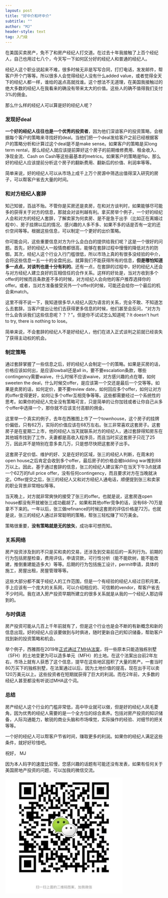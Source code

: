 ```yaml
---
layout: post
title: "好中介和坏中介"
subtitle: ""
author: "MJ"
header-style: text
tag: 入门级
---
```


在美国买卖房产，免不了和房产经纪人打交道。在过去十年我接触了上百个经纪人，自己也用过七八个，今天写一下如何区分好的经纪人和普通的经纪人。

经纪人这个职业说起来不难，很多时候无非是写写合同，打打电话，发发邮件，帮客户开个门等等。所以很多人会觉得经纪人没有什么added value，或者觉得全天下的经纪人都一样，谁给的返点高就找谁。这个想法不无道理，在美国我接触过的绝大多数的经纪人在我看来的确没有带来太大的价值。这些人的确不值得我们支付3%的佣金。

那么什么样的经纪人可以算是好的经纪人呢？

### 发现好deal

**一个好的经纪人往往也是一个优秀的投资者**，因为他们深谙客户的投资策略，会根据每个客户的策略来寻找好的deal。当他们把一个deal发给客户之前已经根据客户的策略分析和计算过这个deal是不是make sense。如果客户的策略是买long term rental，那么经纪人就应该提前算好这个房子的前期维修费用、租金收入、净现金流、Cash on Cash等这些最基本的metrics。如果客户的策略是flip，那么好的经纪人应该提前分析这个房子的翻新费用、翻新后的价值、利润率等等。

简单来说，好的经纪人可以从市场上成千上万个房源中筛选出值得深入研究的房子，可以帮客户省去大量的时间。

### 和对方经纪人套辞
知己知彼，百战不殆。不管你是买房还是卖房，在和对方谈判时，如果能够尽可能多的获得关于对方的信息，那就会对谈判越有利。拿买房举个例子，一个好的经纪人会和对方的经纪人套辞，了解卖家为何卖房、是不是急于出手（比如正在离婚过程中）、房子挂牌以后的情况、感兴趣的人多不多、如果不多的话是否有一定的还价空间等等。根据这些信息，可以制定一个更好的出价策略。

你可能会问，这些重要信息对方为什么会白白的提供给我们呢？这是一个很好的问题。首先，好的经纪人一般情商都很高，能够在套辞过程中慢慢的降低对方的防御。其次，经纪人这个行业入行门槛很低，所以市场上真的有很多没经验的中介，会将这些信息一五一十的全盘托出。就算我们不能获得所有的信息，**但是哪怕知道多一点点，对谈判也是十分有利的**。还有一点，在套辞的过程中，好的经纪人还会与对方经纪人建立良好的互相信任的合作关系。这样的好处是，当对方收到多个offer的时候而且条款差不多的时候，对方经纪人会向他的客户推荐选择你的offer。或者，当对方准备接受另外一个offer的时候，可能还会给你一个最后的机会来match。

这里不得不说一下，我知道很多华人经纪人因为语言的关系，完全不敢、不知道怎么去套辞。当客户提出让他们去获得更多信息的时候，他们甚至会反问，“对方为什么会告诉我们这些信息呢？？？”。但是你不试试怎么知道呢？It doesn't hurt to try, there is nothing to lose。

简单来说，不会套辞的经纪人不是好经纪人，他们在进入正式谈判之前就已经丧失了获得主动权的机会。

### 制定策略
通过套辞掌握了一些信息之后，好的经纪人会制定一个的策略。如果是买房的话，价格应该如何出，是应该lowball还是all in，要不要escalation条款，哪些contingency需要waive，什么时候不应该waive，对方感兴趣的点在哪，如何sweeten the deal，什么时候交offer，是应该第一个交还是最后一个交等等。如果是卖房的话，如何定价，要不要review date，如何回应多个offer，如何让对方的offer变得更好，如何让多个offer互相竞争等等。这些都需要经过一个系统性的思考。如果你的经纪人完全没有策略可言，只是简单的让你加钱或者让你自己从多个offer中选择一个，那你就不应该支付高额的佣金。

这里举一个真实的例子，去年在西雅图上市了一个townhouse，这个房子的挂牌价偏低，只有62万，实际的价值应该在68万左右。张三非常喜欢这套房子。这套房子是在星期二上市，他的经纪人当天就联系对方的经纪人，通过套辞得知房东在其他城市找到了工作，夫妻都是高收入程序员，而且当时买这套房子只花了25万，因此并不是特别在意多卖几万，只是想尽快把这套房子出手。

这套房子定价低、维护的好、又是在好的区域，张三的经纪人判断，在周末的open house之后肯定会收到多个offer，最后房子的价格会被bidding war推到68万以上。因此，基于通过套辞的信息，张三的经纪人建议客户在当天下午3点就递一个62万的full price offer，没有任何contingency，而且要求对方在当晚就决定。Offer提交之后，张三的经纪人又和对方经纪人通电话，顺便提到张三和卖家的职业背景非常相似等等。

当天晚上，对方就非常爽快的接受了张三的offer。也就是说，这套房连open house都没有开就被张三成功截胡了。如果和其他offer竞争的话，没有68-70万是拿不下来的。一年以后，张三做refinance的时候这套房的评估价格是72万。也就是说，张三的经纪人通过非常聪明的策略，帮张三轻松赚了10万美金。

策略很重要，**没有策略就是无的放矢**，成功率可想而知。

### 关系网络
房产投资涉及到的不只是买和卖的交易，还涉及到交易前后的一系列行为。前期的行为包括房屋检查，费用评估，申请贷款，可行性分析（能不能砍树，能不能改建，推倒重建能造多大）等等。后期的行为包括施工设计，permit申请，具体的施工，房屋出租，房屋管理等等。

这些大部分都不属于经纪人的工作范围，但是一个有经验的经纪人经过日积月累，手上应该有一个庞大的关系网，可以介绍相应的、可信赖的vendor，帮客户省去不少时间。我在进入房产投资早期所建立的很多关系就是从我的一个经纪人那边得到的。

### 与时俱进
房产投资可能从几百上千年前就有了，但是这个行业也是会不断的有新概念和新的信息出现。好的经纪人应该要做到与时俱进，随时更新自己的知识储备，帮助客户找到新的投资策略和机会。

举个例子，西雅图在2019年[正式通过了MHA法案](https://council.seattle.gov/2019/03/18/council-passes-mandatory-housing-affordability-legislation/)，将一些原本只能造独栋别墅（SFH）的土地变更为可以造多单元（MFH）的土地。在这个法案出台前2年左右，市场上就有人获悉了这个信息，提早在这些地区囤积了大量的房产。一套当时80万买下的独栋别墅，在法案通过以后，因为土地价值的提高，现在出手可以卖120万美元以上。这些投资者在短期就获得了巨大的利润。而在2年前，大多数的经纪人甚至都没有听说过MHA这个词。

### 总结
房产经纪人这个行业的门槛非常低，高中毕业就可以做，但是好的经纪人凤毛菱角，因为优秀的经纪人需要的是一个全方位的综合素养。包括对房产投资的知识储备，人际沟通能力，敏锐的商业头脑和市场嗅觉，实际操作的经验、对细节的把关等等。

一个好的经纪人可以帮客户节省时间，赚取更多的利润。如果你的经纪人满足这些条件，就好好珍惜吧。


祝好，
MJ

因为本人码字的速度比较慢，您感兴趣的话题有可能还没有发表，如果有任何关于美国房地产投资的问题，可以加我的微信交流。

![Image of Wechat](/img/wechat.jpeg)